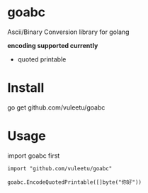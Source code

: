 goabc
=====

Ascii/Binary Conversion library for golang

**encoding supported currently**
* quoted printable

Install
===
go get github.com/vuleetu/goabc

Usage
===
import goabc first
```golang
import "github.com/vuleetu/goabc"
```

```golang
goabc.EncodeQuotedPrintable([]byte("你好"))
```
